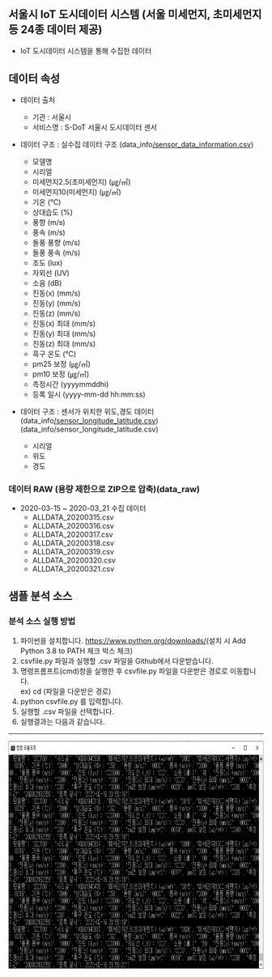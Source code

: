 ## 서울시 IoT 도시데이터 시스템 (서울 미세먼지, 초미세먼지 등 24종 데이터 제공)
  * IoT 도시데이터 시스템을 통해 수집한 데이터
 



## 데이터 속성

- 데이터 출처
  * 기관 : 서울시
  * 서비스명 : S-DoT 서울시 도시데이터 센서 

- 데이터 구조 : 실수집 데이터 구조 (data_info[/sensor_data_information.csv](https://github.com/seoul-iotdata/iotdata/blob/master/data_info/sensor_data_information.csv))

  * 모델명
  * 시리얼
  * 미세먼지2.5(초미세먼지) (㎍/㎥)
  * 미세먼지10(미세먼지) (㎍/㎥)
  * 기온 (℃)
  * 상대습도 (%)
  * 풍향 (m/s)
  * 풍속 (m/s)
  * 돌풍 풍향 (m/s)
  * 돌풍 풍속 (m/s)
  * 조도 (lux)
  * 자외선 (UV)
  * 소음 (dB)
  * 진동(x) (mm/s)
  * 진동(y) (mm/s)
  * 진동(z) (mm/s)
  * 진동(x) 최대 (mm/s)
  * 진동(y) 최대 (mm/s)
  * 진동(z) 최대 (mm/s)
  * 흑구 온도 (℃)
  * pm25 보정 (㎍/㎥)
  * pm10 보정 (㎍/㎥)
  * 측정시간 (yyyymmddhi)
  * 등록 일시 (yyyy-mm-dd hh:mm:ss)  

- 데이터 구조 : 센서가 위치한 위도,경도 데이터 (data_info[/sensor_longitude_latitude.csv](https://github.com/seoul-iotdata/iotdata/blob/master/data_info/sensor_longitude_latitude.csv))(data_info/sensor_longitude_latitude.csv)
  * 시리얼
  * 위도
  * 경도 
 

  
  
### 데이터 RAW (용량 제한으로 ZIP으로 압축)(data_raw\)

- 2020-03-15 ~ 2020-03_21 수집 데이터
  * ALLDATA_20200315.csv
  * ALLDATA_20200316.csv
  * ALLDATA_20200317.csv
  * ALLDATA_20200318.csv
  * ALLDATA_20200319.csv
  * ALLDATA_20200320.csv
  * ALLDATA_20200321.csv




## 샘플 분석 소스 

### 분석 소스 실행 방법
1. 파이썬을 설치합니다. <https://www.python.org/downloads/>(설치 시 Add Python 3.8 to PATH 체크 박스 체크)
2. csvfile.py 파일과 실행할 .csv 파일을 Github에서 다운받습니다.
3. 명령프롬프트(cmd)창을 실행한 후 csvfile.py 파일을 다운받은 경로로 이동합니다.    
 ex) cd (파일을 다운받은 경로)
4. python csvfile.py 를 입력합니다.
5. 실행할 .csv 파일을 선택합니다.
6. 실행결과는 다음과 같습니다.
---
<img src="/cvsfile_result.png" width="850px" height="450px" title="cvsfile_result" alt="cvsfile_result"></img><br/>
